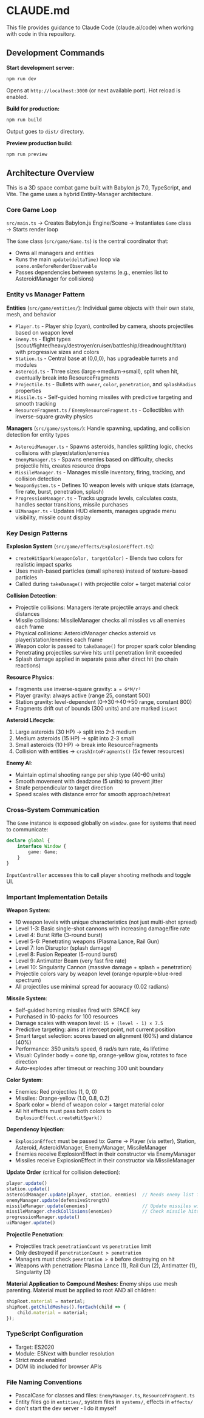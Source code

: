 # CLAUDE.md

This file provides guidance to Claude Code (claude.ai/code) when working with code in this repository.

## Development Commands

**Start development server:**
```bash
npm run dev
```
Opens at `http://localhost:3000` (or next available port). Hot reload is enabled.

**Build for production:**
```bash
npm run build
```
Output goes to `dist/` directory.

**Preview production build:**
```bash
npm run preview
```

## Architecture Overview

This is a 3D space combat game built with Babylon.js 7.0, TypeScript, and Vite. The game uses a hybrid Entity-Manager architecture.

### Core Game Loop

`src/main.ts` → Creates Babylon.js Engine/Scene → Instantiates `Game` class → Starts render loop

The `Game` class (`src/game/Game.ts`) is the central coordinator that:
- Owns all managers and entities
- Runs the main `update(deltaTime)` loop via `scene.onBeforeRenderObservable`
- Passes dependencies between systems (e.g., enemies list to AsteroidManager for collisions)

### Entity vs Manager Pattern

**Entities** (`src/game/entities/`): Individual game objects with their own state, mesh, and behavior
- `Player.ts` - Player ship (cyan), controlled by camera, shoots projectiles based on weapon level
- `Enemy.ts` - Eight types (scout/fighter/heavy/destroyer/cruiser/battleship/dreadnought/titan) with progressive sizes and colors
- `Station.ts` - Central base at (0,0,0), has upgradeable turrets and modules
- `Asteroid.ts` - Three sizes (large→medium→small), split when hit, eventually break into ResourceFragments
- `Projectile.ts` - Bullets with `owner`, `color`, `penetration`, and `splashRadius` properties
- `Missile.ts` - Self-guided homing missiles with predictive targeting and smooth tracking
- `ResourceFragment.ts` / `EnemyResourceFragment.ts` - Collectibles with inverse-square gravity physics

**Managers** (`src/game/systems/`): Handle spawning, updating, and collision detection for entity types
- `AsteroidManager.ts` - Spawns asteroids, handles splitting logic, checks collisions with player/station/enemies
- `EnemyManager.ts` - Spawns enemies based on difficulty, checks projectile hits, creates resource drops
- `MissileManager.ts` - Manages missile inventory, firing, tracking, and collision detection
- `WeaponSystem.ts` - Defines 10 weapon levels with unique stats (damage, fire rate, burst, penetration, splash)
- `ProgressionManager.ts` - Tracks upgrade levels, calculates costs, handles sector transitions, missile purchases
- `UIManager.ts` - Updates HUD elements, manages upgrade menu visibility, missile count display

### Key Design Patterns

**Explosion System** (`src/game/effects/ExplosionEffect.ts`):
- `createHitSpark(weaponColor, targetColor)` - Blends two colors for realistic impact sparks
- Uses mesh-based particles (small spheres) instead of texture-based particles
- Called during `takeDamage()` with projectile color + target material color

**Collision Detection**:
- Projectile collisions: Managers iterate projectile arrays and check distances
- Missile collisions: MissileManager checks all missiles vs all enemies each frame
- Physical collisions: AsteroidManager checks asteroid vs player/station/enemies each frame
- Weapon color is passed to `takeDamage()` for proper spark color blending
- Penetrating projectiles survive hits until penetration limit exceeded
- Splash damage applied in separate pass after direct hit (no chain reactions)

**Resource Physics**:
- Fragments use inverse-square gravity: `a = G*M/r²`
- Player gravity: always active (range 25, constant 500)
- Station gravity: level-dependent (0→30→40→50 range, constant 800)
- Fragments drift out of bounds (300 units) and are marked `isLost`

**Asteroid Lifecycle**:
1. Large asteroids (30 HP) → split into 2-3 medium
2. Medium asteroids (15 HP) → split into 2-3 small
3. Small asteroids (10 HP) → break into ResourceFragments
4. Collision with entities → `crashIntoFragments()` (5x fewer resources)

**Enemy AI**:
- Maintain optimal shooting range per ship type (40-60 units)
- Smooth movement with deadzone (5 units) to prevent jitter
- Strafe perpendicular to target direction
- Speed scales with distance error for smooth approach/retreat

### Cross-System Communication

The `Game` instance is exposed globally on `window.game` for systems that need to communicate:
```typescript
declare global {
    interface Window {
        game: Game;
    }
}
```

`InputController` accesses this to call player shooting methods and toggle UI.

### Important Implementation Details

**Weapon System**:
- 10 weapon levels with unique characteristics (not just multi-shot spread)
- Level 1-3: Basic single-shot cannons with increasing damage/fire rate
- Level 4: Burst Rifle (3-round burst)
- Level 5-6: Penetrating weapons (Plasma Lance, Rail Gun)
- Level 7: Ion Disruptor (splash damage)
- Level 8: Fusion Repeater (5-round burst)
- Level 9: Antimatter Beam (very fast fire rate)
- Level 10: Singularity Cannon (massive damage + splash + penetration)
- Projectile colors vary by weapon level (orange→purple→blue→red spectrum)
- All projectiles use minimal spread for accuracy (0.02 radians)

**Missile System**:
- Self-guided homing missiles fired with SPACE key
- Purchased in 10-packs for 100 resources
- Damage scales with weapon level: `15 + (level - 1) × 7.5`
- Predictive targeting: aims at intercept point, not current position
- Smart target selection: scores based on alignment (60%) and distance (40%)
- Performance: 350 units/s speed, 6 rad/s turn rate, 4s lifetime
- Visual: Cylinder body + cone tip, orange-yellow glow, rotates to face direction
- Auto-explodes after timeout or reaching 300 unit boundary

**Color System**:
- Enemies: Red projectiles (1, 0, 0)
- Missiles: Orange-yellow (1.0, 0.8, 0.2)
- Spark color = blend of weapon color + target material color
- All hit effects must pass both colors to `ExplosionEffect.createHitSpark()`

**Dependency Injection**:
- `ExplosionEffect` must be passed to: Game → Player (via setter), Station, Asteroid, AsteroidManager, EnemyManager, MissileManager
- Enemies receive ExplosionEffect in their constructor via EnemyManager
- Missiles receive ExplosionEffect in their constructor via MissileManager

**Update Order** (critical for collision detection):
```typescript
player.update()
station.update()
asteroidManager.update(player, station, enemies)  // Needs enemy list for collisions
enemyManager.update(defensiveStrength)
missileManager.update(enemies)                    // Update missiles with enemy list for tracking
missileManager.checkCollisions(enemies)           // Check missile hits after update
progressionManager.update()
uiManager.update()
```

**Projectile Penetration**:
- Projectiles track `penetrationCount` vs `penetration` limit
- Only destroyed if `penetrationCount > penetration`
- Managers must check `penetration > 0` before destroying on hit
- Weapons with penetration: Plasma Lance (1), Rail Gun (2), Antimatter (1), Singularity (3)

**Material Application to Compound Meshes**:
Enemy ships use mesh parenting. Material must be applied to root AND all children:
```typescript
shipRoot.material = material;
shipRoot.getChildMeshes().forEach(child => {
    child.material = material;
});
```

### TypeScript Configuration

- Target: ES2020
- Module: ESNext with bundler resolution
- Strict mode enabled
- DOM lib included for browser APIs

### File Naming Conventions

- PascalCase for classes and files: `EnemyManager.ts`, `ResourceFragment.ts`
- Entity files go in `entities/`, system files in `systems/`, effects in `effects/`
- don't start the dev server - I do it myself